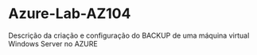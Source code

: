 # Azure-Lab-AZ104
Descrição da criação e configuração do BACKUP de uma máquina virtual Windows Server no AZURE
